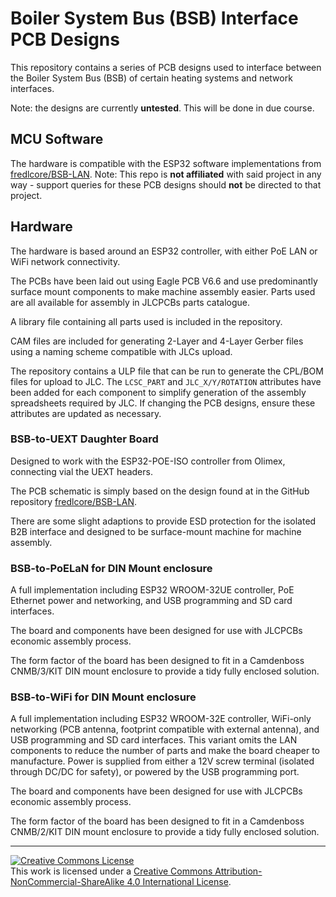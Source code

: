 # Boiler System Bus (BSB) Interface PCB Designs

This repository contains a series of PCB designs used to interface between the Boiler System Bus (BSB) of certain heating systems and network interfaces.

Note: the designs are currently **untested**. This will be done in due course.

## MCU Software

The hardware is compatible with the ESP32 software implementations from [fredlcore/BSB-LAN](https://github.com/fredlcore/BSB-LAN/). 
Note: This repo is **not affiliated** with said project in any way - support queries for these PCB designs should **not** be directed to that project.

## Hardware

The hardware is based around an ESP32 controller, with either PoE LAN or WiFi network connectivity.

The PCBs have been laid out using Eagle PCB V6.6 and use predominantly surface mount components to make machine assembly easier. Parts used are all available for assembly in JLCPCBs parts catalogue.

A library file containing all parts used is included in the repository.

CAM files are included for generating 2-Layer and 4-Layer Gerber files using a naming scheme compatible with JLCs upload.

The repository contains a ULP file that can be run to generate the CPL/BOM files for upload to JLC. 
The `LCSC_PART` and `JLC_X/Y/ROTATION` attributes have been added for each component to simplify generation of the assembly spreadsheets required by JLC. If changing the PCB designs, ensure these attributes are updated as necessary.

### BSB-to-UEXT Daughter Board

Designed to work with the ESP32-POE-ISO controller from Olimex, connecting vial the UEXT headers.

The PCB schematic is simply based on the design found at in the GitHub repository [fredlcore/BSB-LAN](https://github.com/fredlcore/BSB-LAN/tree/master/BSB_LAN/schematics).

There are some slight adaptions to provide ESD protection for the isolated B2B interface and designed to be surface-mount machine for machine assembly. 

### BSB-to-PoELaN for DIN Mount enclosure

A full implementation including ESP32 WROOM-32UE controller, PoE Ethernet power and networking, and USB programming and SD card interfaces.

The board and components have been designed for use with JLCPCBs economic assembly process. 

The form factor of the board has been designed to fit in a Camdenboss CNMB/3/KIT DIN mount enclosure to provide a tidy fully enclosed solution.

### BSB-to-WiFi for DIN Mount enclosure

A full implementation including ESP32 WROOM-32E controller, WiFi-only networking (PCB antenna, footprint compatible with external antenna), and USB programming and SD card interfaces.
This variant omits the LAN components to reduce the number of parts and make the board cheaper to manufacture. 
Power is supplied from either a 12V screw terminal (isolated through DC/DC for safety), or powered by the USB programming port.

The board and components have been designed for use with JLCPCBs economic assembly process. 

The form factor of the board has been designed to fit in a Camdenboss CNMB/2/KIT DIN mount enclosure to provide a tidy fully enclosed solution.


---

<a rel="license" href="http://creativecommons.org/licenses/by-nc-sa/4.0/"><img alt="Creative Commons License" style="border-width:0" src="https://i.creativecommons.org/l/by-nc-sa/4.0/88x31.png" /></a><br />This work is licensed under a <a rel="license" href="http://creativecommons.org/licenses/by-nc-sa/4.0/">Creative Commons Attribution-NonCommercial-ShareAlike 4.0 International License</a>.  
